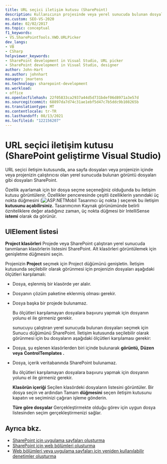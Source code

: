 ```yaml
---
title: URL seçici iletişim kutusu (SharePoint)
description: Kullanıcının projesinde veya yerel sunucuda bulunan dosyaları seçmesini sağlayan URL seçici iletişim kutusu hakkında bilgi SharePoint.
ms.custom: SEO-VS-2020
ms.date: 02/02/2017
ms.topic: conceptual
f1_keywords:
- VS.SharePointTools.VWD.URLPicker
dev_langs:
- VB
- CSharp
helpviewer_keywords:
- SharePoint development in Visual Studio, URL picker
- SharePoint development in Visual Studio, designer
author: John-Hart
ms.author: johnhart
manager: jmartens
ms.technology: sharepoint-development
ms.workload:
- office
ms.openlocfilehash: 22f05833ca2937a44d5d731bdef06d8971a3e57d
ms.sourcegitcommit: 68897da7d74c31ae1ebf5d47c7b5ddc9b108265b
ms.translationtype: MT
ms.contentlocale: tr-TR
ms.lasthandoff: 08/13/2021
ms.locfileid: "122156207"
---
```

# <a name="url-picker-dialog-box-sharepoint-development-in-visual-studio"></a>URL seçici iletişim kutusu (SharePoint geliştirme Visual Studio)
  URL seçici iletişim kutusunda, ana sayfa dosyaları veya projenizin içinde veya projenizin çalıştırıcısı olan yerel sunucuda bulunan görüntü dosyaları gibi dosyaları SharePoint.

 Özellik ayarlamak için bir dosya seçme seçeneğiniz olduğunda bu iletişim kutusu görüntülenir. Özellikler penceresinde çeşitli özelliklerin yanındaki üç nokta düğmesini (![ASP.NET](../sharepoint/media/mwellipsis.gif "ASP.NET Mobil Tasarımcı üç nokta")Mobil Tasarımcı üç nokta ) seçerek bu iletişim **kutusunu açabilirsiniz.** Tasarımcının Kaynak görünümünde belirli özniteliklere değer atadığınız zaman, üç nokta düğmesi bir IntelliSense **istemi** olarak da görünür.

## <a name="uielement-list"></a>UIElement listesi
 **Project klasörleri** Projede veya SharePoint çalıştıran yerel sunucuda tanımlanan klasörlerin listesini SharePoint. Alt klasörleri görüntülemek için genişletme düğmesini seçin.

 Projenizin **Project** seçmek için Project düğümünü genişletin. İletişim kutusunda seçilebilir olarak görünmesi için projenizin dosyaları aşağıdaki ölçütleri karşılamalı:

- Dosya, eşlenmiş bir klasörde yer alalır.

- Dosyanın çözüm paketine eklenmiş olması gerekir.

- Dosya başka bir projede bulunamaz.

  Bu ölçütleri karşılamayan dosyalara başvuru yapmak için dosyanın yolunu el ile girmeniz gerekir.

  sunucuyu  çalıştıran yerel sunucuda bulunan dosyaları seçmek için Sunucu düğümünü SharePoint. İletişim kutusunda seçilebilir olarak görünmesi için bu dosyaların aşağıdaki ölçütleri karşılaması gerekir:

- Dosya, şu eşlenen klasörlerden biri içinde bulunarak **görüntü,** **Düzen veya** **ControlTemplates .**

- Dosya, içerik veritabanında SharePoint bulunamaz.

  Bu ölçütleri karşılamayan dosyalara başvuru yapmak için dosyanın yolunu el ile girmeniz gerekir.

  **Klasörün içeriği** Seçilen klasördeki dosyaların listesini görüntüler. Bir dosya seçin ve ardından Tamam **düğmesini** seçen iletişim kutusunu kapatın ve seçiminizi çağıran işleme gönderin.

  **Türe göre dosyalar** Gerçekleştirmekte olduğu görev için uygun dosya listesinden seçim gerçekleştirmenizi sağlar.

## <a name="see-also"></a>Ayrıca bkz.
- [SharePoint için uygulama sayfaları oluşturma](../sharepoint/creating-application-pages-for-sharepoint.md)
- [SharePoint için web bölümleri oluşturma](../sharepoint/creating-web-parts-for-sharepoint.md)
- [Web bölümleri veya uygulama sayfaları için yeniden kullanılabilir denetimler oluşturma](../sharepoint/creating-reusable-controls-for-web-parts-or-application-pages.md)
